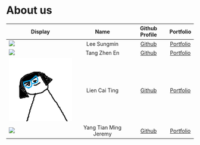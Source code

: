 # About us

| Display                                                                                   |         Name          |              Github Profile               |                                                 Portfolio                                                 |
|-------------------------------------------------------------------------------------------|:---------------------:|:-----------------------------------------:|:---------------------------------------------------------------------------------------------------------:|
| ![](https://github.com/AY2324S1-CS2113T-W11-2/tp/assets/69474977/252865bb-811e-48b1-9777-6c01b98500b1) |      Lee Sungmin      | [Github](https://github.com/woodenclock)  | [Portfolio](https://ay2324s1-cs2113t-w11-2.github.io/tp/team/woodenclock.html) |
| ![](https://via.placeholder.com/100.png?text=Photo) |     Tang Zhen En      |  [Github](https://github.com/tangzhenen)  |                                     [Portfolio](docs/team/johndoe.md)                                     |
| ![](images/person.png) |     Lien Cai Ting     |    [Github](https://github.com/lctxct)    |        [Portfolio](https://github.com/AY2324S1-CS2113T-W11-2/tp/blob/master/docs/team/caiting.md)         |
| ![](https://via.placeholder.com/100.png?text=Photo) | Yang Tian Ming Jeremy | [Github](https://github.com/imaginarys96) |        [Portfolio](https://ay2324s1-cs2113t-w11-2.github.io/tp/team/imaginarys96.html)                                     |
